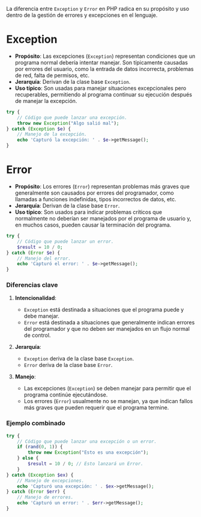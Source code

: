 La diferencia entre `Exception` y `Error` en PHP radica en su propósito y uso dentro de la gestión de errores y excepciones en el lenguaje. 

# Exception

- **Propósito**: Las excepciones (`Exception`) representan condiciones que un programa normal debería intentar manejar. Son típicamente causadas por errores del usuario, como la entrada de datos incorrecta, problemas de red, falta de permisos, etc.
- **Jerarquía**: Derivan de la clase base `Exception`.
- **Uso típico**: Son usadas para manejar situaciones excepcionales pero recuperables, permitiendo al programa continuar su ejecución después de manejar la excepción.

```php
try {
    // Código que puede lanzar una excepción.
    throw new Exception("Algo salió mal");
} catch (Exception $e) {
    // Manejo de la excepción.
    echo 'Capturó la excepción: ' . $e->getMessage();
}
```

# Error

- **Propósito**: Los errores (`Error`) representan problemas más graves que generalmente son causados por errores del programador, como llamadas a funciones indefinidas, tipos incorrectos de datos, etc.
- **Jerarquía**: Derivan de la clase base `Error`.
- **Uso típico**: Son usados para indicar problemas críticos que normalmente no deberían ser manejados por el programa de usuario y, en muchos casos, pueden causar la terminación del programa.

```php
try {
    // Código que puede lanzar un error.
    $result = 10 / 0;
} catch (Error $e) {
    // Manejo del error.
    echo 'Capturó el error: ' . $e->getMessage();
}
```

### Diferencias clave

1. **Intencionalidad**:
   - `Exception` está destinada a situaciones que el programa puede y debe manejar.
   - `Error` está destinada a situaciones que generalmente indican errores del programador y que no deben ser manejados en un flujo normal de control.

2. **Jerarquía**:
   - `Exception` deriva de la clase base `Exception`.
   - `Error` deriva de la clase base `Error`.

3. **Manejo**:
   - Las excepciones (`Exception`) se deben manejar para permitir que el programa continúe ejecutándose.
   - Los errores (`Error`) usualmente no se manejan, ya que indican fallos más graves que pueden requerir que el programa termine.

### Ejemplo combinado

```php
try {
    // Código que puede lanzar una excepción o un error.
    if (rand(0, 1)) {
        throw new Exception("Esto es una excepción");
    } else {
        $result = 10 / 0; // Esto lanzará un Error.
    }
} catch (Exception $ex) {
    // Manejo de excepciones.
    echo 'Capturó una excepción: ' . $ex->getMessage();
} catch (Error $err) {
    // Manejo de errores.
    echo 'Capturó un error: ' . $err->getMessage();
}
```
